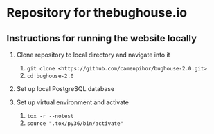 # Repository for thebughouse.io

## Instructions for running the website locally

1. Clone repository to local directory and navigate into it
    1. `git clone <https://github.com/camenpihor/bughouse-2.0.git>`
    2. `cd bughouse-2.0`

2. Set up local PostgreSQL database

3. Set up virtual environment and activate
    1. `tox -r --notest`
    2. `source ".tox/py36/bin/activate"`

